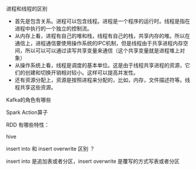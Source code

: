 进程和线程的区别

- 首先是包含关系。进程可以包含线程。进程是一个程序的运行时。线程是指在进程中执行的一个独立的控制流。
- 从内存上看，进程有自己的堆和栈，线程有自己的栈，共享内存的堆。所以在通信上，进程通信要使用操作系统的IPC机制，但是线程由于共享进程内存空间，所以可以可以通过读写共享变量来通信（这个共享变量就是进程堆上对象）
- 从操作系统上看，线程是调度的基本单位。这是由于线程共享进程的资源，它们的创建和切换开销相对较小。这样可以提高并发性。
- 还有资源分配上，资源是按照进程来分配的，比如，内存，文件描述符等。线程共享这些资源。

Kafka的角色有哪些


Spark Action算子


RDD 有哪些特性：


hive

insert into 和 insert overwrite 区别 ？

insert into 是追加表或者分区，insert overwrite 是覆写的方式写表或者分区


